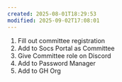 ```yaml
---
created: 2025-08-01T18:29:53
modified: 2025-09-02T17:08:01
---
```


1. Fill out committee registration
2. Add to Socs Portal as Committee
3. Give Committee role on Discord
4. Add to Password Manager
5. Add to GH Org
